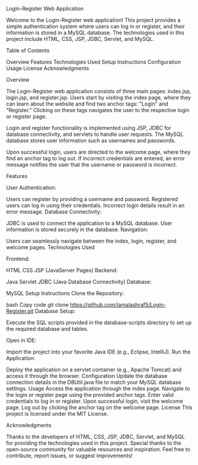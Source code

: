 Login-Register Web Application

Welcome to the Login-Register web application! This project provides a simple authentication system where users can log in or register, and their information is stored in a MySQL database. The technologies used in this project include HTML, CSS, JSP, JDBC, Servlet, and MySQL.

Table of Contents

Overview
Features
Technologies Used
Setup Instructions
Configuration
Usage
License
Acknowledgments

Overview

The Login-Register web application consists of three main pages: index.jsp, login.jsp, and register.jsp. Users start by visiting the index page, where they can learn about the website and find two anchor tags: "Login" and "Register." Clicking on these tags navigates the user to the respective login or register page.

Login and register functionality is implemented using JSP, JDBC for database connectivity, and servlets to handle user requests. The MySQL database stores user information such as usernames and passwords.

Upon successful login, users are directed to the welcome page, where they find an anchor tag to log out. If incorrect credentials are entered, an error message notifies the user that the username or password is incorrect.

Features

User Authentication:

Users can register by providing a username and password.
Registered users can log in using their credentials.
Incorrect login details result in an error message.
Database Connectivity:

JDBC is used to connect the application to a MySQL database.
User information is stored securely in the database.
Navigation:

Users can seamlessly navigate between the index, login, register, and welcome pages.
Technologies Used

Frontend:

HTML
CSS
JSP (JavaServer Pages)
Backend:

Java Servlet
JDBC (Java Database Connectivity)
Database:

MySQL
Setup Instructions
Clone the Repository:

bash
Copy code
git clone https://github.com/jamalashraf5/Login-Register.git
Database Setup:

Execute the SQL scripts provided in the database-scripts directory to set up the required database and tables.

Open in IDE:

Import the project into your favorite Java IDE (e.g., Eclipse, IntelliJ).
Run the Application:

Deploy the application on a servlet container (e.g., Apache Tomcat) and access it through the browser.
Configuration
Update the database connection details in the DBUtil.java file to match your MySQL database settings.
Usage
Access the application through the index page.
Navigate to the login or register page using the provided anchor tags.
Enter valid credentials to log in or register.
Upon successful login, visit the welcome page.
Log out by clicking the anchor tag on the welcome page.
License
This project is licensed under the MIT License.

Acknowledgments

Thanks to the developers of HTML, CSS, JSP, JDBC, Servlet, and MySQL for providing the technologies used in this project.
Special thanks to the open-source community for valuable resources and inspiration.
Feel free to contribute, report issues, or suggest improvements!
